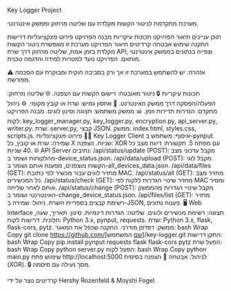 Key Logger Project




מערכת מתקדמת לניטור הקשות מקלדת עם שליטה מרחוק וממשק אינטרנטי.

תוכן עניינים
תיאור הפרויקט
תכונות עיקריות
מבנה הפרויקט
פירוט פונקציונליות
דרישות
התקנה
שימוש
אבטחה
קרדיטים
תיאור הפרויקט
מערכת זו מאפשרת ניטור הקשות מקלדת בזמן אמת, שליטה מרחוק דרך שרת API, וצפייה בנתונים בממשק אינטרנטי מותאם. הפרויקט נועד למטרות למידה והדגמה טכנית.

⚠️ אזהרה: יש להשתמש במערכת זו אך ורק בסביבה חוקית ומבוקרת עם הסכמה מפורשת.

תכונות עיקריות
🔒 ניטור מאובטח: רישום הקשות עם הצפנה.
🌐 שליטה מרחוק: הפעלה/הפסקה דרך ממשק האינטרנט.
💾 אחסון גמיש: שרת או קובץ מקומי.
⚙️ ניהול מתקדם: הגדרות תדירות וזמן.
📊 ממשק משתמש: תצוגה וסינון לוגים.
מבנה הפרויקט
לקוח: key_logger_manager.py, key_logger.py, encryption.py, api_server.py, writer.py.
שרת: server.py, קבצי JSON.
ממשק: index.html, styles.css, scripts.js.
פירוט פונקציונליות
👨‍💻 Key Logger Client
איסוף: משתמש ב-pynput.
שמירה: שרת או קובץ, כל X שניות.
הצפנה: XOR עם מפתח 5.
תקשורת: דיווח מצב כל 40 שניות.
🌐 API Server
נתיבים:
/api/status/update (POST): מקבל עדכוני מצב מהלקוחות ושומר ב-device_status.json.
/api/data/upload (POST): מקבל לוגי הקשות מוצפנים, מפענח אותם ושומר ב-all_devices_data.json.
/api/data/files (GET): מחזיר לוגים עבור מכשיר לפי כתובת MAC.
/api/status/all (GET): מחזיר מצב כל המכשירים.
/api/status/check (GET): מחזיר שינויי הגדרות ללקוח לפי MAC ומסיר אותם לאחר שליחה.
/api/status/change (POST): מקבל שינויי הגדרות מהממשק האינטרנטי ושומר ב-change_device_status.json.
/api/files/list (GET): מחזיר רשימת קבצים בספריית השרת.
ניהול: שמירה ב-JSON, פענוח נתונים.
🖥️ Web Interface
תצוגה: רשימת מכשירים ולוגים.
שליטה: הגדרות דינמיות.
סינון: תאריך, שעה, חלונית.
דרישות
לקוח: Python 3.x, pynput, requests.
שרת: Python 3.x, flask, flask-cors, pytz.
ממשק: דפדפן מודרני.
התקנה
שכפל את המאגר:
bash
Wrap
Copy
git clone https://github.com/[שם המשתמש]/key-logger.git
התקן דרישות:
bash
Wrap
Copy
pip install pynput requests flask flask-cors pytz
הפעל שרת:
bash
Wrap
Copy
python server.py
הפעל לקוח:
bash
Wrap
Copy
python main.py
שימוש
פתח http://localhost:5000 לניהול.
אבטחה
🔐 הצפנה בסיסית (XOR).
🔒 מסך נעילה עם סיסמה.

קרדיטים
נוצר על ידי Hershy Rozenfeld & Moyshi Fogel.
